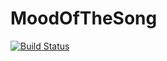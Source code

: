 # MoodOfTheSong

[![Build Status](https://travis-ci.org/pchmielowski/MoodOfTheSong.svg?branch=master)](https://travis-ci.org/pchmielowski/MoodOfTheSong)
